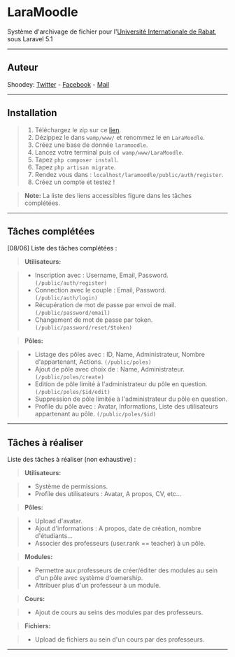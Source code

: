 LaraMoodle
===================

Système d'archivage de fichier pour l'[Université Internationale de Rabat](http://www.uir.ac.ma), sous Laravel 5.1

----------

<i class="icon-user"></i>Auteur
-------------

Shoodey: <i class="icon-twitter"></i>[Twitter](https://twitter.com/mrshoodey) - [Facebook](https://facebook.com/mrshoodey) - [Mail](mailto:shoodey@gmail.com)

----------

<i class="icon-cog"></i>Installation
-------------

> 1. Téléchargez le zip sur ce [lien](https://github.com/Shoodey/LaraMoodle/zipball/master).
> 2. Dézippez le dans `wamp/www/` et renommez le en `LaraMoodle`.
> 3. Créez une base de donnée `laramoodle`.
> 4. Lancez votre terminal puis `cd wamp/www/LaraMoodle`.
> 5. Tapez `php composer install`.
> 6. Tapez `php artisan migrate`.
> 7. Rendez vous dans : `localhost/laramoodle/public/auth/register`.
> 8. Créez un compte et testez !

> **Note:** La liste des liens accessibles figure dans les tâches complétées.

----------

<i class="icon-check"></i>Tâches complétées 
-------------------------------

[08/06] Liste des tâches complétées :

> **Utilisateurs:**

> - Inscription avec : Username, Email, Password. 
> `(/public/auth/register)`
> - Connection avec le couple : Email, Password.
> `(/public/auth/login)`
> - Récupération de mot de passe par envoi de mail.
> `(/public/password/email)`
> - Changement de mot de passe par token.
> `(/public/password/reset/$token)`

> **Pôles:**

> - Listage des pôles avec : ID, Name, Administrateur, Nombre d'appartenant, Actions.
> `(/public/poles)`
> - Ajout de pôle avec choix de : Name, Administrateur.
> `(/public/poles/create)`
> - Edition de pôle limité à l'administrateur du pôle en question.
> `(/public/poles/$id/edit)`
> - Suppression de pôle limitée à l'administrateur du pôle en question.
> - Profile du pôle avec : Avatar, Informations, Liste des utilisateurs appartenant au pôle.
> `(/public/poles/$id)`

----------

<i class="icon-clock"></i>Tâches à réaliser
-------------

Liste des tâches à réaliser (non exhaustive) :

> **Utilisateurs:**

> - Système de permissions.
> - Profile des utilisateurs : Avatar, A propos, CV, etc...

> **Pôles:**

> - Upload d'avatar.
> - Ajout d'informations : A propos, date de création, nombre d'étudiants...
> - Associer des professeurs (user.rank == teacher) à un pôle.

> **Modules:**

> - Permettre aux professeurs de créer/éditer des modules au sein d'un pôle avec système d'ownership.
> - Attribuer plus d'un professeur à un module.

> **Cours:**

>- Ajout de cours au seins des modules par des professeurs.


> **Fichiers:**

> - Upload de fichiers au sein d'un cours par des professeurs.

----------